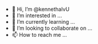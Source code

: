 - 👋 Hi, I’m @kennethalvU
- 👀 I’m interested in ...
- 🌱 I’m currently learning ...
- 💞️ I’m looking to collaborate on ...
- 📫 How to reach me ...

<!---
kennethalvU/kennethalvU is a ✨ special ✨ repository because its `README.md` (this file) appears on your GitHub profile.
You can click the Preview link to take a look at your changes.
--->
